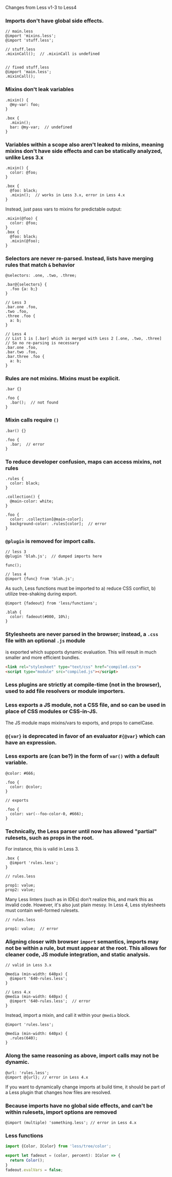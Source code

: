 Changes from Less v1-3 to Less4

### Imports don't have global side effects.
```less
// main.less
@import 'mixins.less';
@import 'stuff.less';

// stuff.less
.mixinCall();  // .mixinCall is undefined


// fixed stuff.less
@import 'main.less';
.mixinCall();
```

### Mixins don't leak variables
```less
.mixin() {
  @my-var: foo;
}

.box {
  .mixin();
  bar: @my-var;  // undefined
}
```

### Variables within a scope also aren't leaked to mixins, meaning mixins don't have side effects and can be statically analyzed, unlike Less 3.x
```less
.mixin() {
  color: @foo;
}

.box {
  @foo: black;
  .mixin();  // works in Less 3.x, error in Less 4.x
}
```
Instead, just pass vars to mixins for predictable output:
```less
.mixin(@foo) {
  color: @foo;
}
.box {
  @foo: black;
  .mixin(@foo);
}
```

### Selectors are never re-parsed. Instead, lists have merging rules that match `&` behavior
```less
@selectors: .one, .two, .three;

.bar@{selectors} {
  .foo {a: b;}
}

// Less 3
.bar.one .foo,
.two .foo,
.three .foo {
  a: b;
}

// Less 4
// List 1 is [.bar] which is merged with Less 2 [.one, .two, .three]
// So no re-parsing is necessary
.bar.one .foo,
.bar.two .foo,
.bar.three .foo {
  a: b;
}
```

### Rules are not mixins. Mixins must be explicit.
```less
.bar {}

.foo {
  .bar();  // not found
}
```

### Mixin calls require `()`
```less
.bar() {}

.foo {
  .bar;  // error
}
```

### To reduce developer confusion, maps can access mixins, not rules
```less
.rules {
  color: black;
}

.collection() {
  @main-color: white;
}

.foo {
  color: .collection[@main-color];
  background-color: .rules[color];  // error
}
```

### `@plugin` is removed for import calls.
```less
// less 3
@plugin 'blah.js';  // dumped imports here

func();

// less 4
@import {func} from 'blah.js';
```

As such, Less functions must be imported to a) reduce CSS conflict, b) utilize tree-shaking during export.
```less
@import {fadeout} from 'less/functions';

.blah {
  color: fadeout(#000, 10%);
}
```

### Stylesheets are never parsed in the browser; instead, a `.css` file with an optional `.js` module
is exported which supports dynamic evaluation. This will result in much smaller and more efficient bundles.

```html
<link rel="stylesheet" type="text/css" href="compiled.css">
<script type="module" src="compiled.js"></script>
```

### Less plugins are strictly at compile-time (not in the browser), used to add file resolvers or module importers.

### Less exports a JS module, not a CSS file, and so can be used in place of CSS modules or CSS-in-JS.

The JS module maps mixins/vars to exports, and props to camelCase.

### `@{var}` is deprecated in favor of an evaluator `#{@var}` which can have an expression.

### Less exports are (can be?) in the form of `var()` with a default variable.
```less
@color: #666;

.foo {
  color: @color;
}

// exports

.foo {
  color: var(--foo-color-0, #666);
}
```

### Technically, the Less parser until now has allowed "partial" rulesets, such as props in the root.

For instance, this is valid in Less 3.
```less
.box {
  @import 'rules.less';
}

// rules.less

prop1: value;
prop2: value;
```
Many Less linters (such as in IDEs) don't realize this, and mark this as invalid code. However, it's also just plain messy. In Less 4, Less stylesheets must contain well-formed rulesets.

```less
// rules.less

prop1: value;  // error
```

### Aligning closer with browser `import` semantics, imports may not be within a rule, but must appear at the root. This allows for cleaner code, JS module integration, and static analysis.

```less
// valid in Less 3.x

@media (min-width: 640px) {
  @import '640-rules.less';
}

// Less 4.x
@media (min-width: 640px) {
  @import '640-rules.less';  // error
}

```

Instead, import a mixin, and call it within your `@media` block.

```less
@import 'rules.less';

@media (min-width: 640px) {
  .rules(640);
}
```

### Along the same reasoning as above, import calls may not be dynamic. 
```less
@url: 'rules.less';
@import @{url}; // error in Less 4.x
```

If you want to dynamically change imports at build time, it should be part of a Less plugin that changes how files are resolved.

### Because imports have no global side effects, and can't be within rulesets, import options are removed
```less
@import (multiple) 'something.less'; // error in Less 4.x
```

### Less functions

```ts
import {Color, IColor} from 'less/tree/color';

export let fadeout = (color, percent): IColor => {
  return Color();
}
fadeout.evalVars = false;
```
